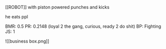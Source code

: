 
[[ROBOT]] with piston powered punches and kicks

he eats ppl

BMR: 0.5
PR: 0.2148 (loyal 2 the gang, curious, ready 2 do shit)
BP: Fighting
JS: 1

![[business box.png]]


